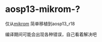 # aosp13-mikrom-?

仅从[mikrom](#https://github.com/dqzg12300/MikRom) 简单移植到aosp13_r18

编译期间可能会出现各种错误，自己看着解决吧
